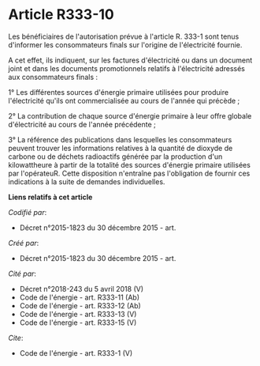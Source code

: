 # Article R333-10

Les bénéficiaires de l'autorisation prévue à l'article R. 333-1 sont tenus d'informer les consommateurs finals sur l'origine
de l'électricité fournie. 

A cet effet, ils indiquent, sur les factures d'électricité ou dans un document joint et dans les documents promotionnels
relatifs à l'électricité adressés aux consommateurs finals : 

1° Les différentes sources d'énergie primaire utilisées pour produire l'électricité qu'ils ont commercialisée au cours de
l'année qui précède ; 

2° La contribution de chaque source d'énergie primaire à leur offre globale d'électricité au cours de l'année précédente ; 

3° La référence des publications dans lesquelles les consommateurs peuvent trouver les informations relatives à la quantité
de dioxyde de carbone ou de déchets radioactifs générée par la production d'un kilowattheure à partir de la totalité des
sources d'énergie primaire utilisées par l'opérateuR. Cette disposition n'entraîne pas l'obligation de fournir ces
indications à la suite de demandes individuelles.

**Liens relatifs à cet article**

_Codifié par_:

  - Décret n°2015-1823 du 30 décembre 2015 - art.

_Créé par_:

  - Décret n°2015-1823 du 30 décembre 2015 - art.

_Cité par_:

  - Décret n°2018-243 du 5 avril 2018 (V)
  - Code de l'énergie - art. R333-11 (Ab)
  - Code de l'énergie - art. R333-12 (Ab)
  - Code de l'énergie - art. R333-13 (V)
  - Code de l'énergie - art. R333-15 (V)

_Cite_:

  - Code de l'énergie - art. R333-1 (V)

